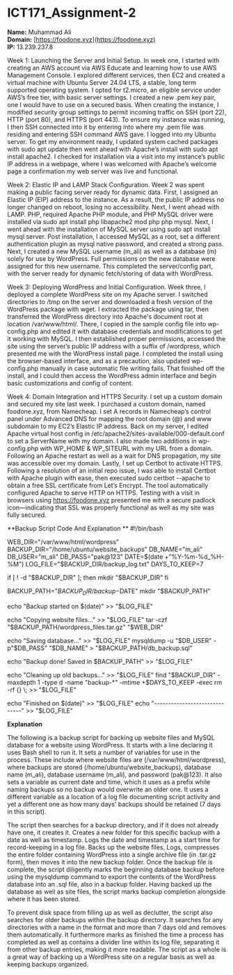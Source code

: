 # ICT171_Assignment-2
**Name:** Muhammad Ali  
**Domain:** [https://foodone.xyz](https://foodone.xyz)  
**IP:** 13.239.237.8

Week 1: Launching the Server and Initial Setup.
In week one, I started with creating an AWS account via AWS Educate and learning how to use AWS Management Console. I explored different services, then EC2 and created a virtual machine with Ubuntu Server 24.04 LTS, a stable, long term supported operating system. I opted for t2.micro, an eligible service under AWS’s free tier, with basic server settings. I created a new .pem key pair, one I would have to use on a secured basis. When creating the instance, I modified security group settings to permit incoming traffic on SSH (port 22), HTTP (port 80), and HTTPS (port 443). To ensure my instance was running, I then SSH connected into it by entering into where my .pem file was residing and entering SSH command AWS gave. I logged into my Ubuntu server. To get my environment ready, I updated system cached packages with sudo apt update then went ahead with Apache’s install with sudo apt install apache2. I checked for installation via a visit into my instance’s public IP address in a webpage, where I was welcomed with Apache’s welcome page a confirmation my web server was live and functional.

Week 2: Elastic IP and LAMP Stack Configuration.
Week 2 was spent making a public facing server ready for dynamic data. First, I assigned an Elastic IP (EIP) address to the instance. As a result, the public IP address no longer changed on reboot, losing no accessibility. Next, I went ahead with LAMP. PHP, required Apache PHP module, and PHP MySQL driver were installed via sudo apt install php libapache2 mod php php mysql. Next, I went ahead with the installation of MySQL server using sudo apt install mysql server. Post installation, I accessed MySQL as a root, set a different authentication plugin as mysql native password, and created a strong pass. Next, I created a new MySQL username (m_ali) as well as a database (m) solely for use by WordPress. Full permissions on the new database were assigned for this new username. This completed the server/config part, with the server ready for dynamic fetch/storing of data with WordPress.

Week 3: Deploying WordPress and Initial Configuration.
Week three, I deployed a complete WordPress site on my Apache server. I switched directories to /tmp on the server and downloaded a fresh version of the WordPress package with wget. I extracted the package using tar, then transferred the WordPress directory into Apache's document root at location /var/www/html/. There, I copied in the sample config file into wp-config.php and edited it with database credentials and modifications to get it working with MySQL. I then established proper permissions, accessed the site using the server’s public IP address with a suffix of /wordpress, which presented me with the WordPress install page. I completed the install using the browser-based interface, and as a precaution, also updated wp-config.php manually in case automatic file writing fails. That finished off the install, and I could then access the WordPress admin interface and begin basic customizations and config of content.

Week 4: Domain Integration and HTTPS Security.
I set up a custom domain and secured my site last week. I purchased a custom domain, named foodone.xyz, from Namecheap. I set A records in Namecheap’s control panel under Advanced DNS for mapping the root domain (@) and www subdomain to my EC2’s Elastic IP address. Back on my server, I edited Apache virtual host config in /etc/apache2/sites-available/000-default.conf to set a ServerName with my domain. I also made two additions in wp-config.php with WP_HOME & WP_SITEURL with my URL from a domain. Following an Apache restart as well as a wait for DNS propagation, my site was accessible over my domain. Lastly, I set up Certbot to activate HTTPS. Following a resolution of an initial repo issue, I was able to install Certbot with Apache plugin with ease, then executed sudo certbot --apache to obtain a free SSL certificate from Let’s Encrypt. The tool automatically configured Apache to serve HTTP on HTTPS. Testing with a visit in browsers using https://foodone.xyz presented me with a secure padlock icon—indicating that SSL was properly functional as well as my site was fully secured.

**Backup Script Code And Explanation **
#!/bin/bash

WEB_DIR="/var/www/html/wordpress"
BACKUP_DIR="/home/ubuntu/website_backups"
DB_NAME="m_ali"
DB_USER="m_ali"
DB_PASS="pak@123"
DATE=$(date +"%Y-%m-%d_%H-%M")
LOG_FILE="$BACKUP_DIR/backup_log.txt"
DAYS_TO_KEEP=7

if [ ! -d "$BACKUP_DIR" ]; then
    mkdir "$BACKUP_DIR"
fi

BACKUP_PATH="$BACKUP_DIR/backup-$DATE"
mkdir "$BACKUP_PATH"

echo "Backup started on $(date)" >> "$LOG_FILE"

echo "Copying website files..." >> "$LOG_FILE"
tar -czf "$BACKUP_PATH/wordpress_files.tar.gz" "$WEB_DIR"

echo "Saving database..." >> "$LOG_FILE"
mysqldump -u "$DB_USER" -p"$DB_PASS" "$DB_NAME" > "$BACKUP_PATH/db_backup.sql"

echo "Backup done! Saved in $BACKUP_PATH" >> "$LOG_FILE"

echo "Cleaning up old backups..." >> "$LOG_FILE"
find "$BACKUP_DIR" -maxdepth 1 -type d -name "backup-*" -mtime +$DAYS_TO_KEEP -exec rm -rf {} \; >> "$LOG_FILE"

echo "Finished on $(date)" >> "$LOG_FILE"
echo "------------------------------" >> "$LOG_FILE"


**Explanation**

The following is a backup script for backing up website files and MySQL database for a website using WordPress. It starts with a line declaring it uses Bash shell to run it. It sets a number of variables for use in the process. These include where website files are (/var/www/html/wordpress), where backups are stored (/home/ubuntu/website_backups), database name (m_ali), database username (m_ali), and password (pak@123). It also sets a variable as current date and time, which it uses as a prefix while naming backups so no backup would overwrite an older one. It uses a different variable as a location of a log file documenting script activity and yet a different one as how many days' backups should be retained (7 days in this script).

The script then searches for a backup directory, and if it does not already have one, it creates it. Creates a new folder for this specific backup with a date as well as timestamp. Logs the date and timestamp as a start time for record-keeping in a log file. Backs up the website files. Logs, compresses the entire folder containing WordPress into a single archive file (in .tar.gz form), then moves it into the new backup folder. Once the backup file is complete, the script diligently marks the beginning database backup before using the mysqldump command to export the contents of the WordPress database into an .sql file, also in a backup folder. Having backed up the database as well as site files, the script marks backup completion alongside where it has been stored.

To prevent disk space from filling up as well as declutter, the script also searches for older backups within the backup directory. It searches for any directories with a name in the format and more than 7 days old and removes them automatically. It furthermore marks as finished the time a process has completed as well as contains a divider line within its log file, separating it from other backup entries, making it more readable. The script as a whole is a great way of backing up a WordPress site on a regular basis as well as keeping backups organized.

